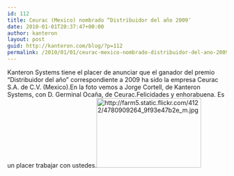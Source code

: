 ```yaml
---
id: 112
title: Ceurac (Mexico) nombrado “Distribuidor del año 2009″
date: 2010-01-01T20:37:47+00:00
author: kanteron
layout: post
guid: http://kanteron.com/blog/?p=112
permalink: /2010/01/01/ceurac-mexico-nombrado-distribuidor-del-ano-2009/
---
```

Kanteron Systems tiene el placer de anunciar que el ganador del premio &#8220;Distribuidor del año&#8221; correspondiente a 2009 ha sido la empresa Ceurac S.A. de C.V. (Mexico).En la foto vemos a Jorge Cortell, de Kanteron Systems, con D. Germinal Ocaña, de Ceurac.Felicidades y enhorabuena. Es un placer trabajar con ustedes.<a href="http://www.flickr.com/photos/95033585@N00/4780909264/" title="http://www.flickr.com/photos/95033585@N00/4780909264/" target="_blank"><img src="http://farm5.static.flickr.com/4122/4780909264_9f93e47b2e_m.jpg" height="160" width="240" alt="http://farm5.static.flickr.com/4122/4780909264_9f93e47b2e_m.jpg" /></a>
